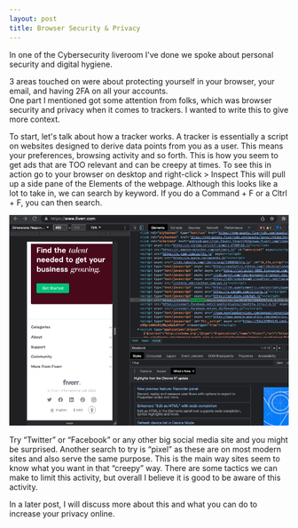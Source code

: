 ```yaml
---
layout: post
title: Browser Security & Privacy
---
```


In one of the Cybersecurity liveroom I've done we spoke about personal security and digital hygiene.


3 areas touched on were about protecting yourself in your browser, your email, and having 2FA on all your accounts.  
One part I mentioned got some attention from folks, which was browser security and privacy when it comes to trackers. I wanted to write this to give more context. 


To start, let's talk about how a tracker works. A tracker is essentially a script on websites designed to derive data points from you as a user. This means your preferences, browsing activity and so forth. This is how you seem to get ads that are TOO relevant and can be creepy at times. To see this in action go to your browser on desktop and right-click > Inspect 
This will pull up a side pane of the Elements of the webpage. Although this looks like a lot to take in, we can search by keyword. If you do a Command + F or a Cltrl + F, you can then search. 
<br>


![Inspect Element](/images/Inspect_Element.png)
<br>

Try “Twitter” or “Facebook” or any other big social media site and you might be surprised. 
Another search to try is “pixel” as these are on most modern sites and also serve the same purpose.
This is the main way sites seem to know what you want in that “creepy” way. 
There are some tactics we can make to limit this activity, but overall I believe it is good to be aware of this activity. 
<br>

In a later post, I will discuss more about this and what you can do to increase your privacy online.
